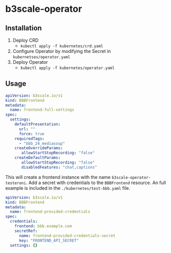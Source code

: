 # b3scale-operator

## Installation

1. Deploy CRD
    + `kubectl apply -f kubernetes/crd.yaml`
2. Configure Operator by modifying the Secret in `kubernetses/operator.yaml`
3. Deploy Operator
    + `kubectl apply -f kubernetes/operator.yaml`

## Usage

```yaml
apiVersion: b3scale.io/v1
kind: BBBFrontend
metadata:
  name: frontend-full-settings
spec:
  settings:
    defaultPresentation:
      url: ""
      force: true
    requiredTags:
      - "bbb_24_mediasoup"
    createOverrideParams:
       allowStartStopRecording: "false"
    createDefaultParams:
       allowStartStopRecording: "false"
       disabledFeatures: "chat,captions"
```

This will create a frontend instance with the name `b3scale-operator-testeroni`. Add a secret with credentials to the `BBBFrontend` resource. An full example is included in the `./kubernetes/test-bbb.yaml` file.

```yaml
apiVersion: b3scale.io/v1
kind: BBBFrontend
metadata:
  name: frontend-provided-credentials
spec:
  credentials:
    frontend: bbb.example.com
    secretRef:
      name: frontend-provided-credentials-secret
      key: "FRONTEND_API_SECRET"
  settings: {}
```
